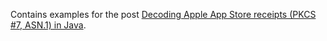 Contains examples for the post [Decoding Apple App Store receipts (PKCS #7, ASN.1) in Java](https://www.kovalenko.link/blog/decoding-apple-app-store-receipts).
